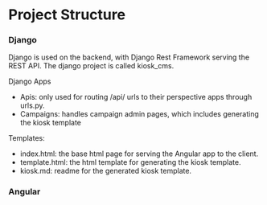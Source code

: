 # Project Structure

### Django

Django is used on the backend, with Django Rest Framework serving the REST API.
The django project is called kiosk_cms.

Django Apps
- Apis: only used for routing /api/ urls to their perspective apps through urls.py.
- Campaigns: handles campaign admin pages, which includes generating the kiosk template


Templates:
- index.html: the base html page for serving the Angular app to the client.
- template.html: the html template for generating the kiosk template.
- kiosk.md: readme for the generated kiosk template.


### Angular